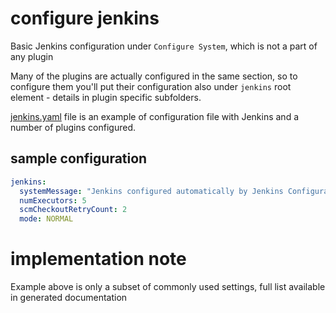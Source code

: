 # configure jenkins

Basic Jenkins configuration under `Configure System`, which is not a part of any plugin

Many of the plugins are actually configured in the same section, so to configure them you'll put their configuration also under `jenkins` root element - details in plugin specific subfolders.

[jenkins.yaml](jenkins.yaml) file is an example of configuration file with Jenkins and a number of plugins configured.


## sample configuration

```yaml
jenkins:
  systemMessage: "Jenkins configured automatically by Jenkins Configuration as Code Plugin\n\n"
  numExecutors: 5
  scmCheckoutRetryCount: 2
  mode: NORMAL
```

# implementation note  
Example above is only a subset of commonly used settings, full list available in generated documentation
